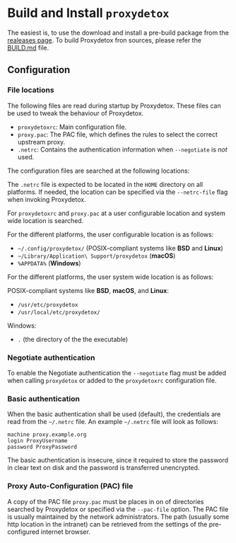# Build and Install `proxydetox`

The easiest is, to use the download and install a pre-build package from the
[realeases page][releases]. To build Proxydetox fron sources, please refer
the [BUILD.md](./BUILD.md) file.

[releases]: https://github.com/kiron1/proxydetox/releases "Proxydetox releases"

## Configuration

### File locations

The following files are read during startup by Proxydetox. These files can be
used to tweak the behaviour of Proxydetox.

- `proxydetoxrc`: Main configuration file.
- `proxy.pac`: The PAC file, which defines the rules to select the correct
  upstream proxy.
- `.netrc`: Contains the authentication information when `--negotiate` is
   _not_ used.

The configuration files are searched at the following locations:

The `.netrc` file is expected to be located in the `HOME` directory on all platforms.
If needed, the location can be specified via the `--netrc-file` flag when
invoking Proxydetox.

For `proxydetoxrc` and `proxy.pac` at a user configurable location and system
wide location is searched.

For the different platforms, the user configurable location is as follows:

- `~/.config/proxydetox/` (POSIX-compliant systems like **BSD** and **Linux**)
- `~/Library/Application\ Support/proxydetox` (**macOS**)
- `%APPDATA%` (**Windows**)

For the different platforms, the user system wide location is as follows:

POSIX-compliant systems like **BSD**, **macOS**, and **Linux**:

- `/usr/etc/proxydetox`
- `/usr/local/etc/proxydetox/`

Windows:

- `.` (the directory of the the executable)

### Negotiate authentication

To enable the Negotiate authentication the `--negotiate` flag must be added
when calling `proxydetox` or added to the `proxydetoxrc` configuration file.

### Basic authentication

When the basic authentication shall be used (default), the credentials are read
from the `~/.netrc` file.  An example `~/.netrc` file will look as follows:

```
machine proxy.example.org
login ProxyUsername
password ProxyPassword
```

The basic authentication is insecure, since it required to store the
password in clear text on disk and the password is transferred unencrypted.

### Proxy Auto-Configuration (PAC) file

A copy of the PAC file `proxy.pac` must be places in on of directories searched
by Proxydetox or specified via the `--pac-file` option. The PAC file is usually
maintained by the network administrators. The path (usually some http location
in the intranet) can be retrieved from the settings of the pre-configured
internet browser.
